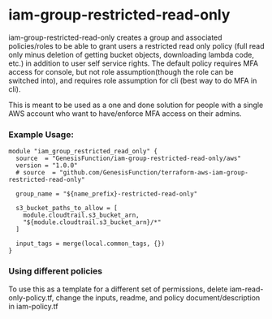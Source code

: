 # iam-group-restricted-read-only
iam-group-restricted-read-only creates a group and associated policies/roles to be able to grant users a restricted read only policy (full read only minus deletion of getting bucket objects, downloading lambda code, etc.) in addition to user self service rights. The default policy requires MFA access for console, but not role assumption(though the role can be switched into), and requires role assumption for cli (best way to do MFA in cli).

This is meant to be used as a one and done solution for people with a single AWS account who want to have/enforce MFA access on their admins.

### Example Usage:
```
module "iam_group_restricted_read_only" {
  source  = "GenesisFunction/iam-group-restricted-read-only/aws"
  version = "1.0.0"
  # source  = "github.com/GenesisFunction/terraform-aws-iam-group-restricted-read-only"

  group_name = "${name_prefix}-restricted-read-only"

  s3_bucket_paths_to_allow = [
    module.cloudtrail.s3_bucket_arn,
    "${module.cloudtrail.s3_bucket_arn}/*"
  ]

  input_tags = merge(local.common_tags, {})
}
```

### Using different policies
To use this as a template for a different set of permissions, delete iam-read-only-policy.tf, change the inputs, readme, and policy document/description in iam-policy.tf

